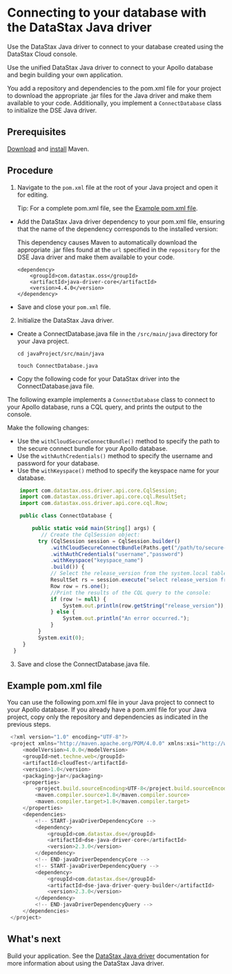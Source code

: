 Connecting to your database with the DataStax Java driver
=========================================================

Use the DataStax Java driver to connect to your database created using the DataStax Cloud console.

Use the unified DataStax Java driver to connect to your Apollo database and begin building your own application.

You add a repository and dependencies to the pom.xml file for your project to download the appropriate .jar files for the Java driver and make them available to your code. Additionally, you implement a `ConnectDatabase` class to initialize the DSE Java driver.

Prerequisites
-------------

[Download](https://maven.apache.org/download.cgi) and [install](https://maven.apache.org/install.html) Maven.


Procedure
---------

1.  Navigate to the `pom.xml` file at the root of your Java project and open it for editing.

    Tip: For a complete pom.xml file, see the [Example pom.xml file](#example-pom.xml-file).

  *  Add the DataStax Java driver dependency to your pom.xml file, ensuring that the name of the dependency corresponds to the installed version:

     This dependency causes Maven to automatically download the appropriate .jar files found at the `url` specified in the `repository` for the DSE Java driver and make them available to your code.

      ```
      <dependency>
          <groupId>com.datastax.oss</groupId>
          <artifactId>java-driver-core</artifactId>
          <version>4.4.0</version>
      </dependency>
      ```

  * Save and close your `pom.xml` file.

2.  Initialize the DataStax Java driver.
  *  Create a ConnectDatabase.java file in the `/src/main/java` directory for your Java project.

        `cd javaProject/src/main/java`

        `touch ConnectDatabase.java`

  *  Copy the following code for your DataStax driver into the ConnectDatabase.java file.

The following example implements a `ConnectDatabase` class to connect to your Apollo database, runs a CQL query, and prints the output to the console.

Make the following changes:

  *   Use the `withCloudSecureConnectBundle()` method to specify the path to the secure connect bundle for your Apollo database.
  *   Use the `withAuthCredentials()` method to specify the username and password for your database.
  *   Use the `withKeyspace()` method to specify the keyspace name for your database.

  ```javascript
      import com.datastax.oss.driver.api.core.CqlSession;
      import com.datastax.oss.driver.api.core.cql.ResultSet;
      import com.datastax.oss.driver.api.core.cql.Row;

      public class ConnectDatabase {

          public static void main(String[] args) {
             // Create the CqlSession object:
            try (CqlSession session = CqlSession.builder()
                .withCloudSecureConnectBundle(Paths.get("/path/to/secure-connect-database_name.zip"))
                .withAuthCredentials("username","password")
                .withKeyspace("keyspace_name")
                .build()) {
                // Select the release_version from the system.local table:
                ResultSet rs = session.execute("select release_version from system.local");
                Row row = rs.one();
                //Print the results of the CQL query to the console:
                if (row != null) {
                    System.out.println(row.getString("release_version"));
                } else {
                    System.out.println("An error occurred.");
                }
            }
            System.exit(0);
       }
    }
   ```

3.  Save and close the ConnectDatabase.java file.

Example pom.xml file
--------------------

You can use the following pom.xml file in your Java project to connect to your Apollo database. If you already have a pom.xml file for your Java project, copy only the repository and dependencies as indicated in the previous steps.

   ```javascript
    <?xml version="1.0" encoding="UTF-8"?>
    <project xmlns="http://maven.apache.org/POM/4.0.0" xmlns:xsi="http://www.w3.org/2001/XMLSchema-instance" xsi:schemaLocation="http://maven.apache.org/POM/4.0.0 http://maven.apache.org/xsd/maven-4.0.0.xsd">
        <modelVersion>4.0.0</modelVersion>
        <groupId>net.techne.web</groupId>
        <artifactId>cloudTest</artifactId>
        <version>1.0</version>
        <packaging>jar</packaging>
        <properties>
            <project.build.sourceEncoding>UTF-8</project.build.sourceEncoding>
            <maven.compiler.source>1.8</maven.compiler.source>
            <maven.compiler.target>1.8</maven.compiler.target>
        </properties>
        <dependencies>
            <!-- START-javaDriverDependencyCore -->
            <dependency>
                <groupId>com.datastax.dse</groupId>
                <artifactId>dse-java-driver-core</artifactId>
                <version>2.3.0</version>
            </dependency>
            <!-- END-javaDriverDependencyCore -->
            <!-- START-javaDriverDependencyQuery -->
            <dependency>
                <groupId>com.datastax.dse</groupId>
                <artifactId>dse-java-driver-query-builder</artifactId>
                <version>2.3.0</version>
            </dependency>
            <!-- END-javaDriverDependencyQuery -->
        </dependencies>
    </project>
   ```

What's next
-----------

Build your application. See the [DataStax Java driver](/en/developer/java-driver/latest/) documentation for more information about using the DataStax Java driver.
